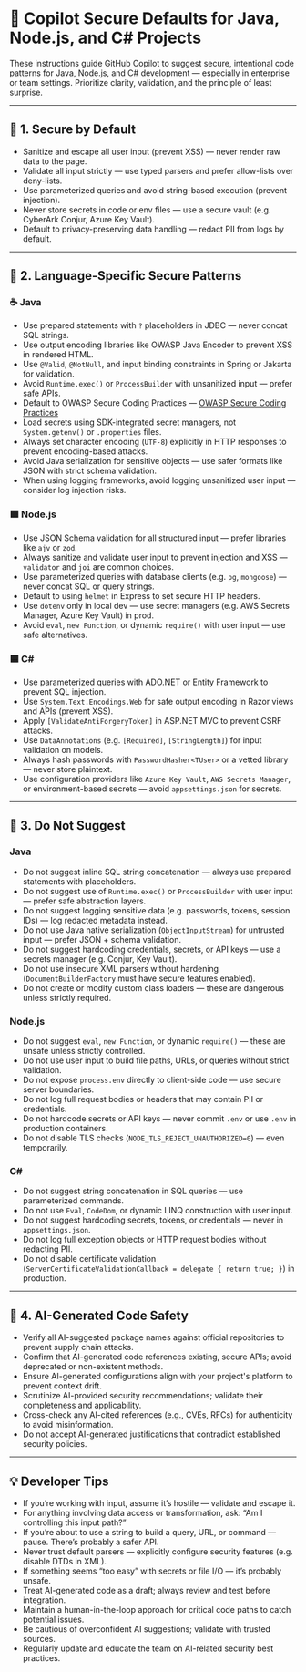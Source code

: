# 🤖 Copilot Secure Defaults for Java, Node.js, and C# Projects

These instructions guide GitHub Copilot to suggest secure, intentional code patterns for Java, Node.js, and C# development — especially in enterprise or team settings. Prioritize clarity, validation, and the principle of least surprise.

---

## 🔐 1. Secure by Default

- Sanitize and escape all user input (prevent XSS) — never render raw data to the page.
- Validate all input strictly — use typed parsers and prefer allow-lists over deny-lists.
- Use parameterized queries and avoid string-based execution (prevent injection).
- Never store secrets in code or env files — use a secure vault (e.g. CyberArk Conjur, Azure Key Vault).
- Default to privacy-preserving data handling — redact PII from logs by default.

---

## 🧩 2. Language-Specific Secure Patterns

### ☕ Java

- Use prepared statements with `?` placeholders in JDBC — never concat SQL strings.
- Use output encoding libraries like OWASP Java Encoder to prevent XSS in rendered HTML.
- Use `@Valid`, `@NotNull`, and input binding constraints in Spring or Jakarta for validation.
- Avoid `Runtime.exec()` or `ProcessBuilder` with unsanitized input — prefer safe APIs.
- Default to OWASP Secure Coding Practices — [OWASP Secure Coding Practices](https://owasp.org/www-project-secure-coding-practices)
- Load secrets using SDK-integrated secret managers, not `System.getenv()` or `.properties` files.
- Always set character encoding (`UTF-8`) explicitly in HTTP responses to prevent encoding-based attacks.
- Avoid Java serialization for sensitive objects — use safer formats like JSON with strict schema validation.
- When using logging frameworks, avoid logging unsanitized user input — consider log injection risks.

### 🟩 Node.js

- Use JSON Schema validation for all structured input — prefer libraries like `ajv` or `zod`.
- Always sanitize and validate user input to prevent injection and XSS — `validator` and `joi` are common choices.
- Use parameterized queries with database clients (e.g. `pg`, `mongoose`) — never concat SQL or query strings.
- Default to using `helmet` in Express to set secure HTTP headers.
- Use `dotenv` only in local dev — use secret managers (e.g. AWS Secrets Manager, Azure Key Vault) in prod.
- Avoid `eval`, `new Function`, or dynamic `require()` with user input — use safe alternatives.

### 🟦 C#

- Use parameterized queries with ADO.NET or Entity Framework to prevent SQL injection.
- Use `System.Text.Encodings.Web` for safe output encoding in Razor views and APIs (prevent XSS).
- Apply `[ValidateAntiForgeryToken]` in ASP.NET MVC to prevent CSRF attacks.
- Use `DataAnnotations` (e.g. `[Required]`, `[StringLength]`) for input validation on models.
- Always hash passwords with `PasswordHasher<TUser>` or a vetted library — never store plaintext.
- Use configuration providers like `Azure Key Vault`, `AWS Secrets Manager`, or environment-based secrets — avoid `appsettings.json` for secrets.

---

## 🚫 3. Do Not Suggest

### Java

- Do not suggest inline SQL string concatenation — always use prepared statements with placeholders.
- Do not suggest use of `Runtime.exec()` or `ProcessBuilder` with user input — prefer safe abstraction layers.
- Do not suggest logging sensitive data (e.g. passwords, tokens, session IDs) — log redacted metadata instead.
- Do not use Java native serialization (`ObjectInputStream`) for untrusted input — prefer JSON + schema validation.
- Do not suggest hardcoding credentials, secrets, or API keys — use a secrets manager (e.g. Conjur, Key Vault).
- Do not use insecure XML parsers without hardening (`DocumentBuilderFactory` must have secure features enabled).
- Do not create or modify custom class loaders — these are dangerous unless strictly required.

### Node.js

- Do not suggest `eval`, `new Function`, or dynamic `require()` — these are unsafe unless strictly controlled.
- Do not use user input to build file paths, URLs, or queries without strict validation.
- Do not expose `process.env` directly to client-side code — use secure server boundaries.
- Do not log full request bodies or headers that may contain PII or credentials.
- Do not hardcode secrets or API keys — never commit `.env` or use `.env` in production containers.
- Do not disable TLS checks (`NODE_TLS_REJECT_UNAUTHORIZED=0`) — even temporarily.

### C#

- Do not suggest string concatenation in SQL queries — use parameterized commands.
- Do not use `Eval`, `CodeDom`, or dynamic LINQ construction with user input.
- Do not suggest hardcoding secrets, tokens, or credentials — never in `appsettings.json`.
- Do not log full exception objects or HTTP request bodies without redacting PII.
- Do not disable certificate validation (`ServerCertificateValidationCallback = delegate { return true; }`) in production.

---

## 🧠 4. AI-Generated Code Safety

- Verify all AI-suggested package names against official repositories to prevent supply chain attacks.
- Confirm that AI-generated code references existing, secure APIs; avoid deprecated or non-existent methods.
- Ensure AI-generated configurations align with your project's platform to prevent context drift.
- Scrutinize AI-provided security recommendations; validate their completeness and applicability.
- Cross-check any AI-cited references (e.g., CVEs, RFCs) for authenticity to avoid misinformation.
- Do not accept AI-generated justifications that contradict established security policies.

---

## 💡 Developer Tips

- If you’re working with input, assume it’s hostile — validate and escape it.
- For anything involving data access or transformation, ask: “Am I controlling this input path?”
- If you’re about to use a string to build a query, URL, or command — pause. There’s probably a safer API.
- Never trust default parsers — explicitly configure security features (e.g. disable DTDs in XML).
- If something seems “too easy” with secrets or file I/O — it’s probably unsafe.
- Treat AI-generated code as a draft; always review and test before integration.
- Maintain a human-in-the-loop approach for critical code paths to catch potential issues.
- Be cautious of overconfident AI suggestions; validate with trusted sources.
- Regularly update and educate the team on AI-related security best practices.
